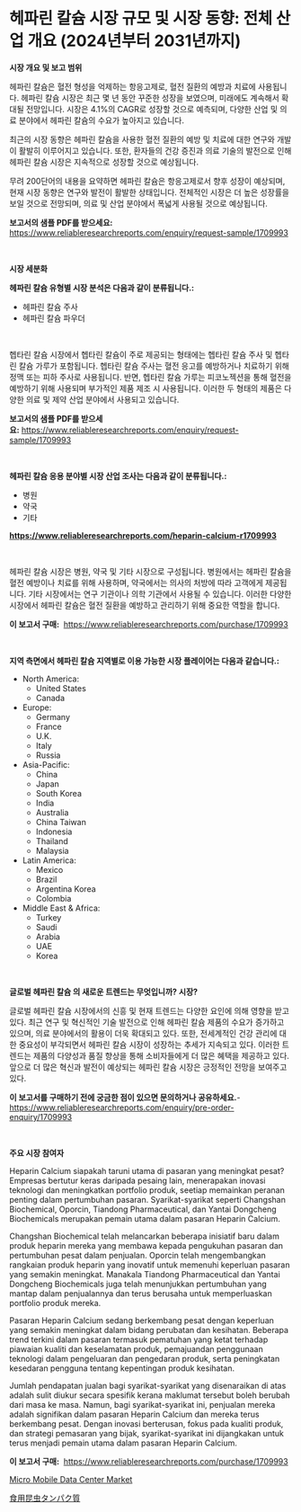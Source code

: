 <p><h1>헤파린 칼슘 시장 규모 및 시장 동향: 전체 산업 개요 (2024년부터 2031년까지)</h1></p><p><strong>시장 개요 및 보고 범위</strong></p>
<p><p>헤파린 칼슘은 혈전 형성을 억제하는 항응고제로, 혈전 질환의 예방과 치료에 사용됩니다. 헤파린 칼슘 시장은 최근 몇 년 동안 꾸준한 성장을 보였으며, 미래에도 계속해서 확대될 전망입니다. 시장은 4.1%의 CAGR로 성장할 것으로 예측되며, 다양한 산업 및 의료 분야에서 헤파린 칼슘의 수요가 높아지고 있습니다.</p><p>최근의 시장 동향은 헤파린 칼슘을 사용한 혈전 질환의 예방 및 치료에 대한 연구와 개발이 활발히 이루어지고 있습니다. 또한, 환자들의 건강 증진과 의료 기술의 발전으로 인해 헤파린 칼슘 시장은 지속적으로 성장할 것으로 예상됩니다.</p><p>무려 200단어의 내용을 요약하면 헤파린 칼슘은 항응고제로서 향후 성장이 예상되며, 현재 시장 동향은 연구와 발전이 활발한 상태입니다. 전체적인 시장은 더 높은 성장률을 보일 것으로 전망되며, 의료 및 산업 분야에서 폭넓게 사용될 것으로 예상됩니다.</p></p>
<p><strong>보고서의 샘플 PDF를 받으세요:</strong> <a href="https://www.reliableresearchreports.com/enquiry/request-sample/1709993">https://www.reliableresearchreports.com/enquiry/request-sample/1709993</a></p>
<p>&nbsp;</p>
<p><strong>시장 세분화</strong></p>
<p><strong>헤파린 칼슘 유형별 시장 분석은 다음과 같이 분류됩니다.:</strong></p>
<p><ul><li>헤파린 칼슘 주사</li><li>헤파린 칼슘 파우더</li></ul></p>
<p>&nbsp;</p>
<p><p>헵타린 칼슘 시장에서 헵타린 칼슘이 주로 제공되는 형태에는 헵타린 칼슘 주사 및 헵타린 칼슘 가루가 포함됩니다. 헵타린 칼슘 주사는 혈전 응고를 예방하거나 치료하기 위해 정맥 또는 피하 주사로 사용됩니다. 반면, 헵타린 칼슘 가루는 피코노젝션을 통해 혈전을 예방하기 위해 사용되며 부가적인 제품 제조 시 사용됩니다. 이러한 두 형태의 제품은 다양한 의료 및 제약 산업 분야에서 사용되고 있습니다.</p></p>
<p><strong>보고서의 샘플 PDF를 받으세요:</strong>&nbsp;<a href="https://www.reliableresearchreports.com/enquiry/request-sample/1709993">https://www.reliableresearchreports.com/enquiry/request-sample/1709993</a></p>
<p>&nbsp;</p>
<p><strong> 헤파린 칼슘 응용 분야별 시장 산업 조사는 다음과 같이 분류됩니다.:</strong></p>
<p><ul><li>병원</li><li>약국</li><li>기타</li></ul></p>
<p><strong><a href="https://www.reliableresearchreports.com/heparin-calcium-r1709993">https://www.reliableresearchreports.com/heparin-calcium-r1709993</a></strong></p>
<p>&nbsp;</p>
<p><p>헤파린 칼슘 시장은 병원, 약국 및 기타 시장으로 구성됩니다. 병원에서는 헤파린 칼슘을 혈전 예방이나 치료를 위해 사용하며, 약국에서는 의사의 처방에 따라 고객에게 제공됩니다. 기타 시장에서는 연구 기관이나 의학 기관에서 사용될 수 있습니다. 이러한 다양한 시장에서 헤파린 칼슘은 혈전 질환을 예방하고 관리하기 위해 중요한 역할을 합니다.</p></p>
<p><strong>이 보고서 구매:</strong>&nbsp; <a href="https://www.reliableresearchreports.com/purchase/1709993">https://www.reliableresearchreports.com/purchase/1709993</a></p>
<p>&nbsp;</p>
<p><strong>지역 측면에서 헤파린 칼슘 지역별로 이용 가능한 시장 플레이어는 다음과 같습니다.:</strong></p>
<p><ul>
    <li>
        North America:
        <ul>
            <li>United States</li>
            <li>Canada</li>
        </ul>
    </li>
    <li>
        Europe:
        <ul>
            <li>Germany</li>
            <li>France</li>
            <li>U.K.</li>
            <li>Italy</li>
            <li>Russia</li>
        </ul>
    </li>
    <li>
        Asia-Pacific:
        <ul>
            <li>China</li>
            <li>Japan</li>
            <li>South Korea</li>
            <li>India</li>
            <li>Australia</li>
            <li>China Taiwan</li>
            <li>Indonesia</li>
            <li>Thailand</li>
            <li>Malaysia</li>
        </ul>
    </li>
    <li>
        Latin America:
        <ul>
            <li>Mexico</li>
            <li>Brazil</li>
            <li>Argentina Korea</li>
            <li>Colombia</li>
        </ul>
    </li>
    <li>
        Middle East & Africa:
        <ul>
            <li>Turkey</li>
            <li>Saudi</li>
            <li>Arabia</li>
            <li>UAE</li>
            <li>Korea</li>
        </ul>
    </li>
    </ul></p>
<p>&nbsp;</p>
<p><strong>글로벌 헤파린 칼슘 의 새로운 트렌드는 무엇입니까? 시장?</strong></p>
<p><p>글로벌 헤파린 칼슘 시장에서의 신흥 및 현재 트렌드는 다양한 요인에 의해 영향을 받고 있다. 최근 연구 및 혁신적인 기술 발전으로 인해 헤파린 칼슘 제품의 수요가 증가하고 있으며, 의료 분야에서의 활용이 더욱 확대되고 있다. 또한, 전세계적인 건강 관리에 대한 중요성이 부각되면서 헤파린 칼슘 시장이 성장하는 추세가 지속되고 있다. 이러한 트렌드는 제품의 다양성과 품질 향상을 통해 소비자들에게 더 많은 혜택을 제공하고 있다. 앞으로 더 많은 혁신과 발전이 예상되는 헤파린 칼슘 시장은 긍정적인 전망을 보여주고 있다.</p></p>
<p><strong>이 보고서를 구매하기 전에 궁금한 점이 있으면 문의하거나 공유하세요.</strong>- <a href="https://www.reliableresearchreports.com/enquiry/pre-order-enquiry/1709993">https://www.reliableresearchreports.com/enquiry/pre-order-enquiry/1709993</a></p>
<p>&nbsp;</p>
<p><strong>주요 시장 참여자</strong></p>
<p><p>Heparin Calcium siapakah taruni utama di pasaran yang meningkat pesat? Empresas bertutur keras daripada pesaing lain, menerapakan inovasi teknologi dan meningkatkan portfolio produk, seetiap memainkan peranan penting dalam pertumbuhan pasaran. Syarikat-syarikat seperti Changshan Biochemical, Oporcin, Tiandong Pharmaceutical, dan Yantai Dongcheng Biochemicals merupakan pemain utama dalam pasaran Heparin Calcium.</p><p>Changshan Biochemical telah melancarkan beberapa inisiatif baru dalam produk heparin mereka yang membawa kepada pengukuhan pasaran dan pertumbuhan pesat dalam penjualan. Oporcin telah mengembangkan rangkaian produk heparin yang inovatif untuk memenuhi keperluan pasaran yang semakin meningkat. Manakala Tiandong Pharmaceutical dan Yantai Dongcheng Biochemicals juga telah menunjukkan pertumbuhan yang mantap dalam penjualannya dan terus berusaha untuk memperluaskan portfolio produk mereka.</p><p>Pasaran Heparin Calcium sedang berkembang pesat dengan keperluan yang semakin meningkat dalam bidang perubatan dan kesihatan. Beberapa trend terkini dalam pasaran termasuk pematuhan yang ketat terhadap piawaian kualiti dan keselamatan produk, pemajuandan penggunaan teknologi dalam pengeluaran dan pengedaran produk, serta peningkatan kesedaran pengguna tentang kepentingan produk kesihatan.</p><p>Jumlah pendapatan jualan bagi syarikat-syarikat yang disenaraikan di atas adalah sulit diukur secara spesifik kerana maklumat tersebut boleh berubah dari masa ke masa. Namun, bagi syarikat-syarikat ini, penjualan mereka adalah signifikan dalam pasaran Heparin Calcium dan mereka terus berkembang pesat. Dengan inovasi berterusan, fokus pada kualiti produk, dan strategi pemasaran yang bijak, syarikat-syarikat ini dijangkakan untuk terus menjadi pemain utama dalam pasaran Heparin Calcium.</p></p>
<p><strong>이 보고서 구매:</strong>&nbsp;&nbsp;<a href="https://www.reliableresearchreports.com/purchase/1709993">https://www.reliableresearchreports.com/purchase/1709993</a></p>
<p><p><a href="https://github.com/WillieWoodard/Market-Research-Report-List-4/blob/main/micro-mobile-data-center-market.md">Micro Mobile Data Center Market</a></p><p><a href="https://github.com/zekaoe592392/Market-Research-Report-List-1/blob/main/899072526319.md">食用昆虫タンパク質</a></p></p>